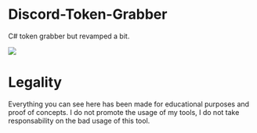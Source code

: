 # Discord-Token-Grabber
C# token grabber but revamped a bit.

![](https://i.imgur.com/rDTQMoX.png)

# Legality

Everything you can see here has been made for educational purposes and proof of concepts. I do not promote the usage of my tools, I do not take responsability on the bad usage of this tool.
